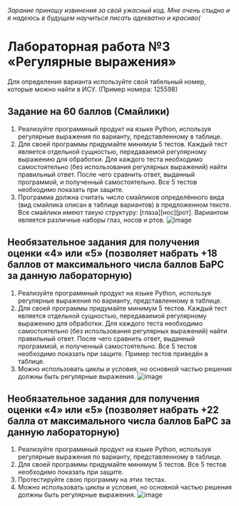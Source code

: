 *Зарание приношу извинения за свой ужасный код. Мне очень стыдно и я надеюсь в будущем научиться писать адекватно и красиво(*

# Лабораторная работа №3 «Регулярные выражения»

Для определения варианта используйте свой табельный номер, которые можно найти в ИСУ.
(Пример номера: 125598)
## Задание на 60 баллов (Смайлики)
1) Реализуйте программный продукт на языке Python, используя регулярные выражения по варианту,
представленному в таблице.
2) Для своей программы придумайте минимум 5 тестов. Каждый тест является отдельной сущностью,
передаваемой регулярному выражению для обработки. Для каждого теста необходимо
самостоятельно (без использования регулярных выражений) найти правильный ответ. После чего
сравнить ответ, выданный программой, и полученный самостоятельно. Все 5 тестов необходимо
показать при защите.
3) Программа должна считать число смайликов определённого вида (вид смайлика описан в таблице
вариантов) в предложенном тексте. Все смайлики имеют такую структуру:
[глаза][нос][рот].
Вариантом является различные наборы глаз, носов и ртов.
![image](https://github.com/fefumo/itmo/assets/77743898/abd9827c-f415-4472-bcaa-d9af82bb6c11)

## Необязательное задания для получения оценки «4» или «5» (позволяет набрать +18 баллов от максимального числа баллов БаРС за данную лабораторную)
1) Реализуйте программный продукт на языке Python, используя регулярные выражения по варианту,
представленному в таблице.
2) Для своей программы придумайте минимум 5 тестов. Каждый тест является отдельной сущностью,
передаваемой регулярному выражению для обработки. Для каждого теста необходимо
самостоятельно (без использования регулярных выражений) найти правильный ответ. После чего
сравнить ответ, выданный программой, и полученный самостоятельно. Все 5 тестов необходимо
показать при защите.
Пример тестов приведён в таблице.
3) Можно использовать циклы и условия, но основной частью решения должны быть регулярные
выражения.
![image](https://github.com/fefumo/itmo/assets/77743898/5581a2d7-b610-4268-b03a-6a67de59da16)

## Необязательное задания для получения оценки «4» или «5» (позволяет набрать +22 балла от максимального числа баллов БаРС за данную лабораторную)
1) Реализуйте программный продукт на языке Python, используя регулярные выражения по варианту,
представленному в таблице.
2) Для своей программы придумайте минимум 5 тестов. Все 5 тестов необходимо показать при
защите.
3) Протестируйте свою программу на этих тестах.
4) Можно использовать циклы и условия, но основной частью решения должны быть регулярные
выражения.
![image](https://github.com/fefumo/itmo/assets/77743898/64ee445e-0d9c-4e53-8699-04370e8e4183)

